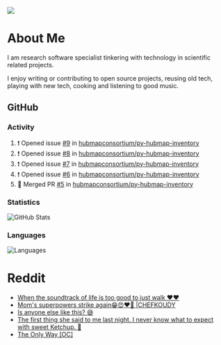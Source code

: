 ![](https://komarev.com/ghpvc/?username=icaoberg)

# About Me
I am research software specialist tinkering with technology in scientific related projects.

I enjoy writing or contributing to open source projects, reusing old tech, playing with new tech, cooking and listening to good music.

## GitHub
### Activity
<!--START_SECTION:activity-->
1. ❗ Opened issue [#9](https://github.com/hubmapconsortium/py-hubmap-inventory/issues/9) in [hubmapconsortium/py-hubmap-inventory](https://github.com/hubmapconsortium/py-hubmap-inventory)
2. ❗ Opened issue [#8](https://github.com/hubmapconsortium/py-hubmap-inventory/issues/8) in [hubmapconsortium/py-hubmap-inventory](https://github.com/hubmapconsortium/py-hubmap-inventory)
3. ❗ Opened issue [#7](https://github.com/hubmapconsortium/py-hubmap-inventory/issues/7) in [hubmapconsortium/py-hubmap-inventory](https://github.com/hubmapconsortium/py-hubmap-inventory)
4. ❗ Opened issue [#6](https://github.com/hubmapconsortium/py-hubmap-inventory/issues/6) in [hubmapconsortium/py-hubmap-inventory](https://github.com/hubmapconsortium/py-hubmap-inventory)
5. 🎉 Merged PR [#5](https://github.com/hubmapconsortium/py-hubmap-inventory/pull/5) in [hubmapconsortium/py-hubmap-inventory](https://github.com/hubmapconsortium/py-hubmap-inventory)
<!--END_SECTION:activity-->

### Statistics
![GitHub Stats](https://github-readme-stats.vercel.app/api?username=icaoberg&count_private=true&show_icons=true)

### Languages
![Languages](https://github-readme-stats.vercel.app/api/top-langs/?username=icaoberg&show_icons=true&langs_count=10&hide=HTML,CSS,M)

# Reddit
<!-- BLOG-POST-LIST:START -->
- [When the soundtrack of life is too good to just walk ❤️❤️](https://www.reddit.com/r/u_icaoberg/comments/wp4k9l/when_the_soundtrack_of_life_is_too_good_to_just/)
- [Mom&#39;s superpowers strike again😁😍♥️🙏 |CHEFKOUDY](https://www.reddit.com/r/u_icaoberg/comments/wmxngf/moms_superpowers_strike_again_chefkoudy/)
- [Is anyone else like this? 😅](https://www.reddit.com/r/u_icaoberg/comments/wkq82y/is_anyone_else_like_this/)
- [The first thing she said to me last night. I never know what to expect with sweet Ketchup. 🤣](https://www.reddit.com/r/u_icaoberg/comments/ty1h5z/the_first_thing_she_said_to_me_last_night_i_never/)
- [The Only Way [OC]](https://www.reddit.com/r/u_icaoberg/comments/ty1cfr/the_only_way_oc/)
<!-- BLOG-POST-LIST:END -->
